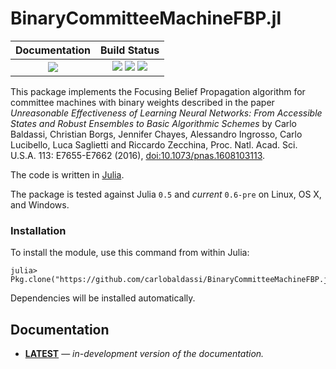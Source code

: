 # BinaryCommitteeMachineFBP.jl

| **Documentation**                       | **Build Status**                                                                                |
|:---------------------------------------:|:-----------------------------------------------------------------------------------------------:|
| [![][docs-latest-img]][docs-latest-url] | [![][travis-img]][travis-url] [![][appveyor-img]][appveyor-url] [![][codecov-img]][codecov-url] |

This package implements the Focusing Belief Propagation algorithm for
committee machines with binary weights described in the paper
*Unreasonable Effectiveness of Learning Neural Networks: From Accessible States
and Robust Ensembles to Basic Algorithmic Schemes*
by Carlo Baldassi, Christian Borgs, Jennifer Chayes, Alessandro Ingrosso,
Carlo Lucibello, Luca Saglietti and Riccardo Zecchina,
Proc. Natl. Acad. Sci. U.S.A. 113: E7655-E7662 (2016), [doi:10.1073/pnas.1608103113](http://dx.doi.org/10.1073/pnas.1608103113).

The code is written in [Julia](http://julialang.org).

The package is tested against Julia `0.5` and *current* `0.6-pre` on Linux, OS X, and Windows.

### Installation

To install the module, use this command from within Julia:

```
julia> Pkg.clone("https://github.com/carlobaldassi/BinaryCommitteeMachineFBP.jl")
```

Dependencies will be installed automatically.

## Documentation

- [**LATEST**][docs-latest-url] &mdash; *in-development version of the documentation.*

[docs-latest-img]: https://img.shields.io/badge/docs-latest-blue.svg
[docs-latest-url]: https://carlobaldassi.github.io/BinaryCommitteeMachineFBP.jl/latest

[travis-img]: https://travis-ci.org/carlobaldassi/BinaryCommitteeMachineFBP.jl.svg?branch=master
[travis-url]: https://travis-ci.org/carlobaldassi/BinaryCommitteeMachineFBP.jl

[appveyor-img]: https://ci.appveyor.com/api/projects/status/aeclj3cs8c2l0tvt/branch/master?svg=true
[appveyor-url]: https://ci.appveyor.com/project/carlobaldassi/binarycommitteemachinefbp-jl/branch/master

[codecov-img]: https://codecov.io/gh/carlobaldassi/BinaryCommitteeMachineFBP.jl/branch/master/graph/badge.svg
[codecov-url]: https://codecov.io/gh/carlobaldassi/BinaryCommitteeMachineFBP.jl
